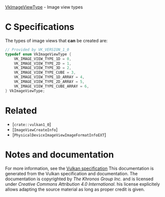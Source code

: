 [VkImageViewType](https://www.khronos.org/registry/vulkan/specs/1.3-extensions/man/html/VkImageViewType.html) - Image view types

# C Specifications
The types of image views that  **can**  be created are:
```c
// Provided by VK_VERSION_1_0
typedef enum VkImageViewType {
    VK_IMAGE_VIEW_TYPE_1D = 0,
    VK_IMAGE_VIEW_TYPE_2D = 1,
    VK_IMAGE_VIEW_TYPE_3D = 2,
    VK_IMAGE_VIEW_TYPE_CUBE = 3,
    VK_IMAGE_VIEW_TYPE_1D_ARRAY = 4,
    VK_IMAGE_VIEW_TYPE_2D_ARRAY = 5,
    VK_IMAGE_VIEW_TYPE_CUBE_ARRAY = 6,
} VkImageViewType;
```

# Related
- [`crate::vulkan1_0`]
- [`ImageViewCreateInfo`]
- [`PhysicalDeviceImageViewImageFormatInfoEXT`]

# Notes and documentation
For more information, see the [Vulkan specification](https://www.khronos.org/registry/vulkan/specs/1.3-extensions/html/vkspec.html)
This documentation is generated from the Vulkan specification and documentation.
The documentation is copyrighted by *The Khronos Group Inc.* and is licensed under *Creative Commons Attribution 4.0 International*.
his license explicitely allows adapting the source material as long as proper credit is given.
        